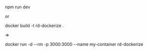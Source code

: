 npm run dev

or

docker build -t rd-dockerize . 

=>

docker run -d --rm -p 3000:3000 --name my-container rd-dockerize
